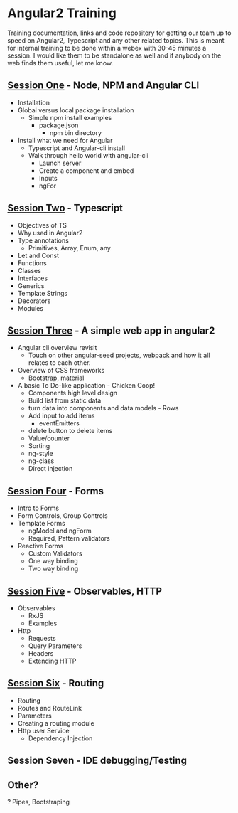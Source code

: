 # Angular2 Training

Training documentation, links and code repository for getting our team up to speed on Angular2, Typescript and any other related topics.
This is meant for internal training to be done within a webex with 30-45 minutes a session.  I would like them to be standalone as well
and if anybody on the web finds them useful, let me know. 

## [Session One](session-one/readme.md) - Node, NPM and Angular CLI

+ Installation
+ Global versus local package installation
  + Simple npm install examples
    + package.json
	  + npm bin directory
+ Install what we need for Angular
  + Typescript and Angular-cli install
  + Walk through hello world with angular-cli
	+ Launch server
	+ Create a component and embed
	+ Inputs
	+ ngFor

## [Session Two](session-two/readme.md) - Typescript

 
+ Objectives of TS
+ Why used in Angular2
+ Type annotations
  * Primitives, Array, Enum, any
+ Let and Const
+ Functions
+ Classes
+ Interfaces
+ Generics
+ Template Strings
+ Decorators
+ Modules 


## [Session Three](session-three/readme.md) - A simple web app in angular2

 
+ Angular cli overview revisit
  + Touch on other angular-seed projects, webpack and how it all relates to each other.
+ Overview of CSS frameworks
  + Bootstrap, material
+ A basic To Do-like application - Chicken Coop!
  + Components high level design
  + Build list from static data
  + turn data into components and data models - Rows
  + Add input to add items
    + eventEmitters
  + delete button to delete items
  + Value/counter
  + Sorting
  + ng-style
  + ng-class
  + Direct injection 
  
## [Session Four](session-four/readme.md) - Forms
 
+ Intro to Forms
+ Form Controls, Group Controls
+ Template Forms
  + ngModel and ngForm
  + Required, Pattern validators
+ Reactive Forms
  + Custom Validators
  + One way binding
  + Two way binding

## [Session Five](session-five/readme.md) - Observables, HTTP


+ Observables
   + RxJS
   + Examples
+ Http
  + Requests
  + Query Parameters
  + Headers
  + Extending HTTP


## [Session Six](session-six/readme.md) - Routing

 
 + Routing
  + Routes and RouteLink
+ Parameters
+ Creating a routing module
+ Http user Service
  + Dependency Injection

 

## Session Seven - IDE debugging/Testing
 


## Other?

? Pipes, Bootstraping